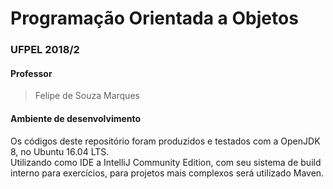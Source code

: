 # Programação Orientada a Objetos
### UFPEL 2018/2

#### Professor
  > Felipe de Souza Marques


#### Ambiente de desenvolvimento

Os códigos deste repositório foram produzidos e testados com a OpenJDK 8, no Ubuntu 16.04 LTS.  
Utilizando como IDE a IntelliJ Community Edition, com seu sistema de build interno para exercícios, para projetos mais complexos será utilizado Maven.